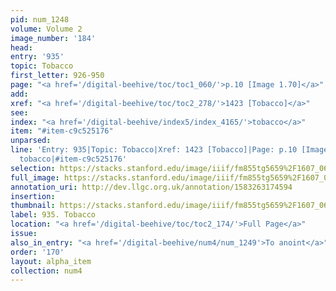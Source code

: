 ```yaml
---
pid: num_1248
volume: Volume 2
image_number: '184'
head: 
entry: '935'
topic: Tobacco
first_letter: 926-950
page: "<a href='/digital-beehive/toc/toc1_060/'>p.10 [Image 1.70]</a>"
add: 
xref: "<a href='/digital-beehive/toc/toc2_278/'>1423 [Tobacco]</a>"
see: 
index: "<a href='/digital-beehive/index5/index_4165/'>tobacco</a>"
item: "#item-c9c525176"
unparsed: 
line: 'Entry: 935|Topic: Tobacco|Xref: 1423 [Tobacco]|Page: p.10 [Image 1.70]|Index:
  tobacco|#item-c9c525176'
selection: https://stacks.stanford.edu/image/iiif/fm855tg5659%2F1607_0651/909,4117,2848,551/full/0/default.jpg
full_image: https://stacks.stanford.edu/image/iiif/fm855tg5659%2F1607_0651/full/full/0/default.jpg
annotation_uri: http://dev.llgc.org.uk/annotation/1583263174594
insertion: 
thumbnail: https://stacks.stanford.edu/image/iiif/fm855tg5659%2F1607_0651/909,4117,600,180/250,/0/default.jpg
label: 935. Tobacco
location: "<a href='/digital-beehive/toc/toc2_174/'>Full Page</a>"
issue: 
also_in_entry: "<a href='/digital-beehive/num4/num_1249'>To anoint</a>"
order: '170'
layout: alpha_item
collection: num4
---
```

